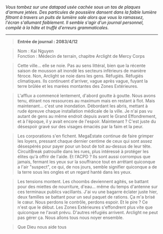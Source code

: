 _Vous tombez sur une datapad usée cachée sous un tas de plaques d'armure jetées. Des particules de poussière dansent dans la faible lumière filtrant à travers un puits de lumière sale alors que vous la ramassez, l'écran s'allumant faiblement. Il semble s'agir d'un journal personnel, compilé à la hâte et truffé d'erreurs grammaticales._

---

> **Entrée de journal : 2083/4/12**

> Nom : Kai Nguyen  
> Fonction : Médecin de terrain, chapitre Arclight de Mercy Corps

> Cette ville… elle se noie. Pas au sens littéral, bien que la récente saison de mousson ait inondé les secteurs inférieurs de manière féroce. Non, Arclight se noie dans les gens. Réfugiés. Réfugiés climatiques. Ils continuent d'arriver, vague après vague, fuyant la terre brûlée et les marées montantes des Zones Extérieures.

> L'afflux a commencé lentement, d'abord goutte à goutte. Nous avons tenu, étirant nos ressources au maximum mais en restant à flot. Mais maintenant… c'est une inondation. Débordant les abris, mettant à rude épreuve chaque installation médicale de la ville. Je n'ai pas vu autant de gens au même endroit depuis avant le Grand Effondrement, et à l'époque, il y avait encore de l'espoir. Maintenant ? C'est juste du désespoir gravé sur des visages émaciés par la faim et la peur.

> Les corporations s'en fichent. MegaEstate continue de faire grimper les loyers, pressant chaque dernier centime de ceux qui sont assez désespérés pour payer pour un bout de toit au-dessus de leur tête. CircuitBreak patrouille dans les rues, plus intéressé à protéger les élites qu'à offrir de l'aide. Et l'ACPD ? Ils sont aussi corrompus que jamais, fermant les yeux sur la souffrance tout en arrêtant quiconque a l'air "suspect", ce qui, de nos jours, semble signifier quiconque a de la terre sous les ongles et un regard hanté dans les yeux.

> Les tensions montent. Les choombs deviennent agités, se battant pour des miettes de nourriture, d'eau… même du temps d'antenne sur ces terminaux publics vacillants. J'ai vu une bagarre éclater juste hier, deux familles se battant pour un seul paquet de rations. Ça m'a brisé le cœur. Nous perdons le contrôle, perdons espoir. Et le pire ? Ce n'est que le début. Les Zones Extérieures s'effondrent plus vite que quiconque ne l'avait prévu. D'autres réfugiés arrivent. Arclight ne peut pas gérer ça. Nous allons tous nous noyer ensemble.

> Que Dieu nous aide tous
